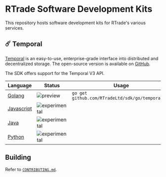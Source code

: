 # RTrade Software Development Kits

This repository hosts software development kits for RTrade's various services.

## ☄️ Temporal

[Temporal](https://temporal.cloud/) is an easy-to-use, enterprise-grade interface
into distributed and decentralized storage. The open-source version is available
on [GitHub](https://github.com/RTradeLtd/Temporal).

The SDK offers support for the Temporal V3 API.

| Language                     | Status                                                                    | Usage                                            | Examples                      |
|------------------------------|---------------------------------------------------------------------------|--------------------------------------------------|-------------------------------|
| [Golang](/go/temporal)       | ![preview](https://img.shields.io/badge/status-preview-orange.svg) | `go get github.com/RTradeLtd/sdk/go/temporal...` | [`docs/examples/go`](/docs/examples/go) |
| [Javascript](/js/temporal)   | ![experimental](https://img.shields.io/badge/status-experimental-red.svg) |                                                  |                               |
| [Java](/java/cloud/temporal) | ![experimental](https://img.shields.io/badge/status-experimental-red.svg) |                                                  |                               |
| [Python](/py/temporal)   | ![experimental](https://img.shields.io/badge/status-experimental-red.svg) |                                                  |                               |

## Building

Refer to [`CONTRIBUTING.md`](/CONTRIBUTING.md).
